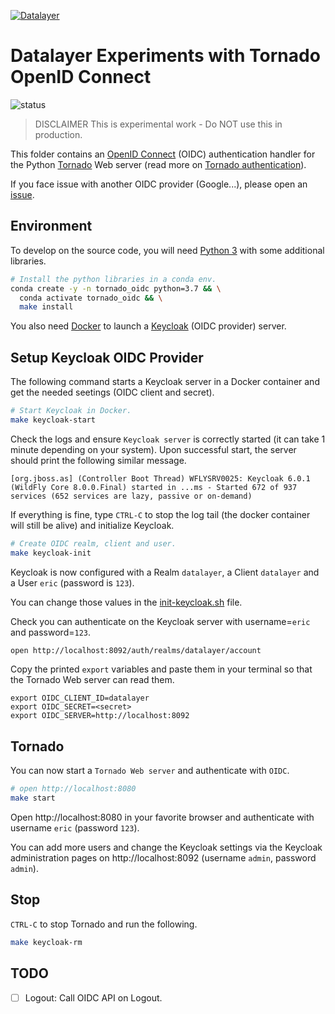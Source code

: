 [![Datalayer](https://raw.githubusercontent.com/datalayer/datalayer/main/res/logo/datalayer-25.svg?sanitize=true)](https://datalayer.io)

# Datalayer Experiments with Tornado OpenID Connect

![status](https://img.shields.io/badge/Project_Stability-ALPHA-red.svg)

> DISCLAIMER This is experimental work - Do NOT use this in production.

This folder contains an [OpenID Connect](https://openid.net/connect) (OIDC) authentication handler for the Python [Tornado](https://www.tornadoweb.org) Web server (read more on [Tornado authentication](https://www.tornadoweb.org/en/stable/auth.html)).

If you face issue with another OIDC provider (Google...), please open an [issue](https://github.com/datalayer/datalayer/issues).

## Environment

To develop on the source code, you will need [Python 3](https://www.python.org) with some additional libraries.

```bash
# Install the python libraries in a conda env.
conda create -y -n tornado_oidc python=3.7 && \
  conda activate tornado_oidc && \
  make install
```

You also need [Docker](https://docs.docker.com/install) to launch a [Keycloak](https://www.keycloak.org) (OIDC provider) server.

## Setup Keycloak OIDC Provider

The following command starts a Keycloak server in a Docker container and get the needed seetings (OIDC client and secret).

```bash
# Start Keycloak in Docker.
make keycloak-start
```

Check the logs and ensure `Keycloak server` is correctly started (it can take 1 minute depending on your system). Upon successful start, the server should print the following similar message.

```
[org.jboss.as] (Controller Boot Thread) WFLYSRV0025: Keycloak 6.0.1 (WildFly Core 8.0.0.Final) started in ...ms - Started 672 of 937 services (652 services are lazy, passive or on-demand)
```

If everything is fine, type `CTRL-C` to stop the log tail (the docker container will still be alive) and initialize Keycloak.

```bash
# Create OIDC realm, client and user.
make keycloak-init
```

Keycloak is now configured with a Realm `datalayer`, a Client `datalayer` and a User `eric` (password is `123`).

You can change those values in the [init-keycloak.sh](./dev/init-keycloak.sh) file.

Check you can authenticate on the Keycloak server with username=`eric` and password=`123`.

```bash
open http://localhost:8092/auth/realms/datalayer/account
```

Copy the printed `export` variables and paste them in your terminal so that the Tornado Web server can read them.

```
export OIDC_CLIENT_ID=datalayer
export OIDC_SECRET=<secret>
export OIDC_SERVER=http://localhost:8092
```

## Tornado

You can now start a `Tornado Web server` and authenticate with `OIDC`.

```bash
# open http://localhost:8080
make start
```

Open http://localhost:8080 in your favorite browser and authenticate with username `eric` (password `123`).

You can add more users and change the Keycloak settings via the Keycloak administration pages on http://localhost:8092 (username `admin`, password `admin`).

## Stop

`CTRL-C` to stop Tornado and run the following.

```bash
make keycloak-rm
```

## TODO

- [ ] Logout: Call OIDC API on Logout.
